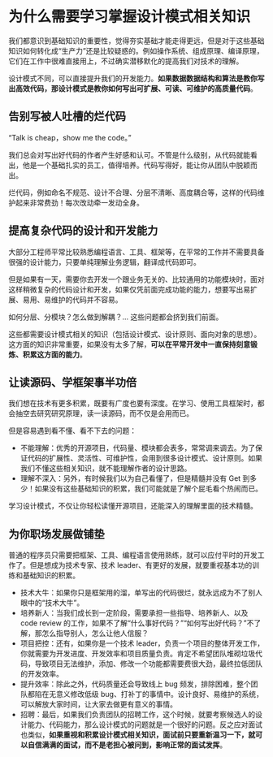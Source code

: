 # 为什么需要学习掌握设计模式相关知识

我们都意识到基础知识的重要性，觉得夯实基础才能走得更远，但是对于这些基础知识如何转化成“生产力”还是比较疑惑的。例如操作系统、组成原理、编译原理，它们在工作中很难直接用上，不过确实潜移默化的提高我们对技术的理解。

设计模式不同，可以直接提升我们的开发能力。**如果数据数据结构和算法是教你写出高效代码，那设计模式是教你如何写出可扩展、可读、可维护的高质量代码**。

## 告别写被人吐槽的烂代码

“Talk is cheap，show me the code。”

我们总会对写出好代码的作者产生好感和认可。不管是什么级别，从代码就能看出，他是一个基础扎实的员工，值得培养。代码写得好，能让你从团队中脱颖而出。

烂代码，例如命名不规范、设计不合理、分层不清晰、高度耦合等，这样的代码维护起来非常费劲！每次改动牵一发动全身。

## 提高复杂代码的设计和开发能力

大部分工程师平常比较熟悉编程语言、工具、框架等，在平常的工作并不需要具备很强的设计能力，只要单纯理解业务逻辑，翻译成代码即可。

但是如果有一天，需要你去开发一个跟业务无关的、比较通用的功能模块时，面对这样稍微复杂的代码设计和开发，如果仅凭前面完成功能的能力，想要写出易扩展、易用、易维护的代码并不容易。

如何分层、分模块？怎么做到解耦？... 这些问题都会挤到我们前面。

这些都需要设计模式相关的知识（包括设计模式、设计原则、面向对象的思想）。这方面的知识非常重要，如果没有太多了解，**可以在平常开发中一直保持刻意锻炼、积累这方面的能力**。

## 让读源码、学框架事半功倍

我们想在技术有更多积累，既要有广度也要有深度。在学习、使用工具框架时，都会抽空去研究研究原理，读一读源码，而不仅是会用而已。

但是容易遇到看不懂、看不下去的问题：

- 不能理解：优秀的开源项目，代码量、模块都会表多，常常调来调去。为了保证代码的扩展性、灵活性、可维护性，会用到很多设计模式、设计原则。如果我们不懂这些相关知识，就不能理解作者的设计思路。
- 理解不深入：另外，有时候我们以为自己看懂了，但是精髓并没有 Get 到多少！如果没有这些基础知识的积累，我们可能就是了解个屁毛看个热闹而已。

学习设计模式，不仅让你轻松读懂开源项目，还能深入的理解里面的技术精髓。

## 为你职场发展做铺垫

普通的程序员只需要把框架、工具、编程语言使用熟练，就可以应付平时的开发工作了。但是想成为技术专家、技术 leader、有更好的发展，就要重视基本功的训练和基础知识的积累。

- 技术大牛：如果你只是框架用的溜，单写出的代码很烂，就永远成为不了别人眼中的“技术大牛”。
- 培养新人：当我们成长到一定阶段，需要承担一些指导、培养新人、以及 code review 的工作，如果不了解“什么事好代码？”“如何写出好代码？”不了解，那怎么指导别人，怎么让他人信服？
- 项目把控：还有，如果你是一个技术 leader，负责一个项目的整体开发工作，你就需要为开发进度、开发效率和项目质量负责。肯定不希望团队堆砌垃圾代码，导致项目无法维护，添加、修改一个功能都需要费很大劲，最终拉低团队的开发效率。
- 提升效率：除此之外，代码质量还会导致线上 bug 频发，排除困难，整个团队都陷在无意义修改低级 bug、打补丁的事情中。设计良好、易维护的系统，可以解放大家时间，让大家去做更有意义的事情。
- 招聘：最后，如果我们负责团队的招聘工作，这个时候，就要考察候选人的设计能力、代码能力，那么设计模式的问题就是一个很好的问题。反之应对面试也类似，**如果重视和积累设计模式相关知识，面试前只要重新温习一下，就可以自信满满的面试，而不是老担心被问到，影响正常的面试发挥**。

